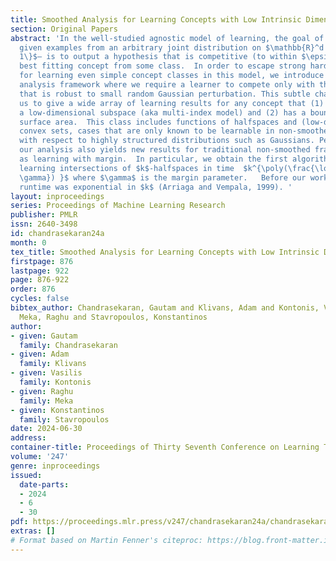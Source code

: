 ```yaml
---
title: Smoothed Analysis for Learning Concepts with Low Intrinsic Dimension
section: Original Papers
abstract: 'In the well-studied agnostic model of learning, the goal of a learner–
  given examples from an arbitrary joint distribution on $\mathbb{R}^d \times \{\pm
  1\}$– is to output a hypothesis that is competitive (to within $\epsilon$) of the
  best fitting concept from some class.  In order to escape strong hardness results
  for learning even simple concept classes in this model, we introduce a smoothed
  analysis framework where we require a learner to compete only with the best classifier
  that is robust to small random Gaussian perturbation. This subtle change allows
  us to give a wide array of learning results for any concept that (1) depends on
  a low-dimensional subspace (aka multi-index model) and (2) has a bounded Gaussian
  surface area.  This class includes functions of halfspaces and (low-dimensional)
  convex sets, cases that are only known to be learnable in non-smoothed settings
  with respect to highly structured distributions such as Gaussians. Perhaps surprisingly,
  our analysis also yields new results for traditional non-smoothed frameworks such
  as learning with margin.  In particular, we obtain the first algorithm for agnostically
  learning intersections of $k$-halfspaces in time  $k^{\poly(\frac{\log k}{\epsilon
  \gamma}) }$ where $\gamma$ is the margin parameter.   Before our work, the best-known
  runtime was exponential in $k$ (Arriaga and Vempala, 1999). '
layout: inproceedings
series: Proceedings of Machine Learning Research
publisher: PMLR
issn: 2640-3498
id: chandrasekaran24a
month: 0
tex_title: Smoothed Analysis for Learning Concepts with Low Intrinsic Dimension
firstpage: 876
lastpage: 922
page: 876-922
order: 876
cycles: false
bibtex_author: Chandrasekaran, Gautam and Klivans, Adam and Kontonis, Vasilis and
  Meka, Raghu and Stavropoulos, Konstantinos
author:
- given: Gautam
  family: Chandrasekaran
- given: Adam
  family: Klivans
- given: Vasilis
  family: Kontonis
- given: Raghu
  family: Meka
- given: Konstantinos
  family: Stavropoulos
date: 2024-06-30
address:
container-title: Proceedings of Thirty Seventh Conference on Learning Theory
volume: '247'
genre: inproceedings
issued:
  date-parts:
  - 2024
  - 6
  - 30
pdf: https://proceedings.mlr.press/v247/chandrasekaran24a/chandrasekaran24a.pdf
extras: []
# Format based on Martin Fenner's citeproc: https://blog.front-matter.io/posts/citeproc-yaml-for-bibliographies/
---
```

